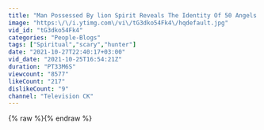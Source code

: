 ```yaml
---
title: "Man Possessed By lion Spirit Reveals The Identity Of 50 Angels Who Are Not In Holy Books"
image: "https:\/\/i.ytimg.com\/vi\/tG3dko54Fk4\/hqdefault.jpg"
vid_id: "tG3dko54Fk4"
categories: "People-Blogs"
tags: ["Spiritual","scary","hunter"]
date: "2021-10-27T22:40:17+03:00"
vid_date: "2021-10-25T16:54:21Z"
duration: "PT33M6S"
viewcount: "8577"
likeCount: "217"
dislikeCount: "9"
channel: "Television CK"
---
```

{% raw %}{% endraw %}
